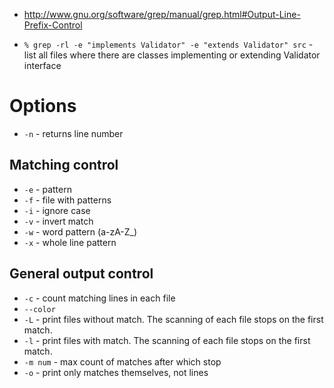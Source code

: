 - http://www.gnu.org/software/grep/manual/grep.html#Output-Line-Prefix-Control

- `% grep -rl -e "implements Validator" -e "extends Validator" src` - list all files where there are classes implementing or extending Validator interface

# Options
- `-n` - returns line number

## Matching control
- `-e` - pattern
- `-f` - file with patterns
- `-i` - ignore case
- `-v` - invert match
- `-w` - word pattern (a-zA-Z_)
- `-x` - whole line pattern

## General output control
- `-c` - count matching lines in each file
- `--color`
- `-L` - print files without match. The scanning of each file stops on the first match. 
- `-l` - print files with match. The scanning of each file stops on the first match. 
- `-m num` - max count of matches after which stop
- `-o` - print only matches themselves, not lines

